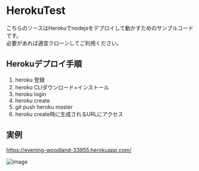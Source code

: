 # HerokuTest

こちらのソースはHerokuでnodejsをデプロイして動かすためのサンプルコードです。  
必要があれば適宜クローンしてご利用ください。  

## Herokuデプロイ手順
1. heroku 登録  
1. heroku CLIダウンロード+インストール  
1. heroku login  
1. heroku create  
1. git push heroku master  
1. heroku create時に生成されるURLにアクセス  

## 実例
https://evening-woodland-33955.herokuapp.com/    
   
![image](https://user-images.githubusercontent.com/78066183/105963433-57555a00-60c4-11eb-8a90-874f4a2eb67e.png)
